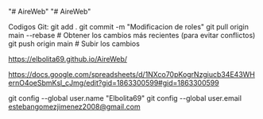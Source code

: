 "# AireWeb" 
"# AireWeb" 

Codigos Git:
git add .
git commit -m "Modificacion de roles"
git pull origin main --rebase  # Obtener los cambios más recientes (para evitar conflictos)
git push origin main  # Subir los cambios

https://elbolita69.github.io/AireWeb/

https://docs.google.com/spreadsheets/d/1NXco70pKogrNzgiucb34E43WHernO4oeSbmKsl_cJmg/edit?gid=1863300599#gid=1863300599

   git config --global user.name "Elbolita69"
    git config --global user.email estebangomezjimenez2008@gmail.com
